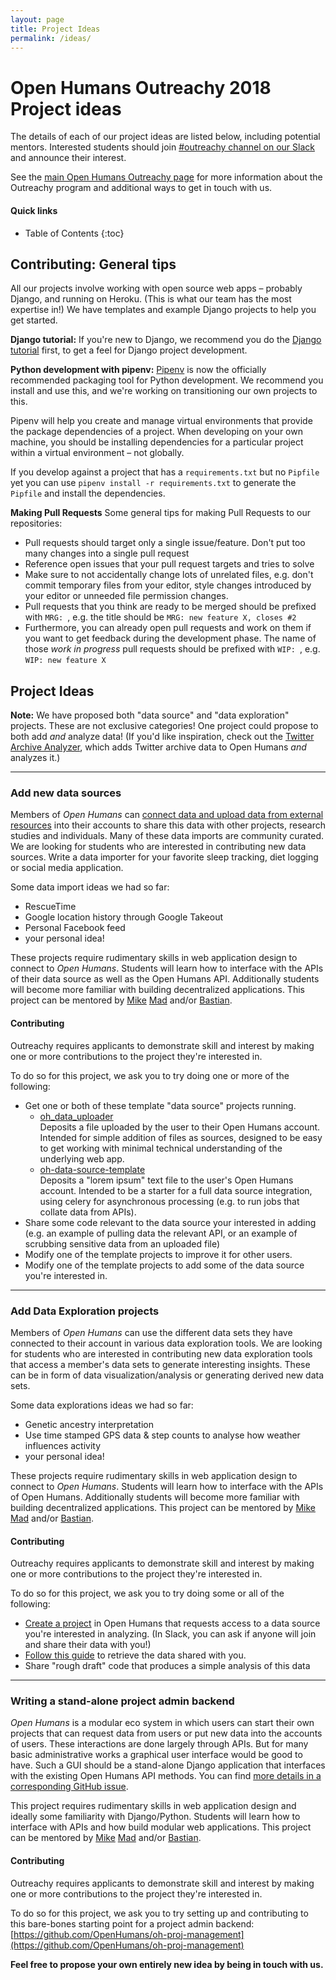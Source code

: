 ```yaml
---
layout: page
title: Project Ideas
permalink: /ideas/
---
```


# Open Humans Outreachy 2018 Project ideas

The details of each of our project ideas are listed below, including potential
mentors. Interested students should join [#outreachy channel on our Slack](http://slackin.openhumans.org) and announce their interest.

See the [main Open Humans Outreachy page](../) for more information about the Outreachy
program and additional ways to get in touch with us.

#### Quick links

* Table of Contents
{:toc}

## Contributing: General tips

All our projects involve working with open source web apps &ndash; probably
Django, and running on Heroku. (This is what our team has the most expertise
in!) We have templates and example Django projects to help you get started.

**Django tutorial:** If you're new to Django, we recommend you do the [Django tutorial](https://docs.djangoproject.com/en/2.0/intro/tutorial01/) first, to
get a feel for Django project development.

**Python development with pipenv:** [Pipenv](http://pipenv.readthedocs.io/en/latest/)
is now the officially recommended packaging tool for Python development. We
recommend you install and use this, and we're working on transitioning our own
projects to this.

Pipenv will help you create and manage virtual environments that provide the
package dependencies of a project. When developing on your own machine, you
should be installing dependencies for a particular project within a virtual
environment – not globally.

If you develop against a project that has a `requirements.txt` but no `Pipfile` yet
you can use `pipenv install -r requirements.txt` to generate the `Pipfile` and install
the dependencies.

**Making Pull Requests**
Some general tips for making Pull Requests to our repositories:
- Pull requests should target only a single issue/feature. Don't put too many changes into a single pull request
- Reference open issues that your pull request targets and tries to solve
- Make sure to not accidentally change lots of unrelated files, e.g. don't commit temporary files from your editor, style changes introduced by your editor or unneeded file permission changes.
- Pull requests that you think are ready to be merged should be prefixed with `MRG: `, e.g. the title should be `MRG: new feature X, closes #2`
- Furthermore, you can already open pull requests and work on them if you want to get feedback during the development phase. The name of those *work in progress* pull requests should be prefixed with `WIP: `, e.g. `WIP: new feature X`

## Project Ideas

**Note:** We have proposed both "data source" and "data exploration" projects. These
are not exclusive categories! One project could propose to both add *and*
analyze data! (If you'd like inspiration, check out the
[Twitter Archive Analyzer](http://www.twarxiv.org), which adds Twitter archive
data to Open Humans *and* analyzes it.)

-----

### Add new data sources
Members of *Open Humans* can [connect data and upload data from external resources](https://www.openhumans.org/add-data/)
into their accounts to share this data with other projects, research studies and individuals. Many of these
data imports are community curated. We are looking for students who are interested in contributing
new data sources. Write a data importer for your favorite sleep tracking, diet logging or
social media application.

Some data import ideas we had so far:
* RescueTime
* Google location history through Google Takeout
* Personal Facebook feed
* your personal idea!

These projects require rudimentary skills in web application design to connect to *Open Humans*.
Students will learn how to interface with the APIs of their data source as well as the Open Humans API. Additionally
students will become more familiar with building decentralized applications. This project can be mentored by [Mike](https://github.com/mcescalante)
[Mad](https://github.com/madprime) and/or [Bastian](https://github.com/gedankenstuecke).

#### Contributing

Outreachy requires applicants to demonstrate skill and interest by making
one or more contributions to the project they're interested in.

To do so for this project, we ask you to try doing one or more of the following:

* Get one or both of these template "data source" projects running.
    * [oh_data_uploader](https://github.com/gedankenstuecke/oh_data_uploader)<br>
    Deposits a file uploaded by the user to their Open Humans account. Intended for simple
    addition of files as sources, designed to be easy to get working with minimal technical understanding of the underlying web app.
    * [oh-data-source-template](https://github.com/OpenHumans/oh-data-source-template)<br>
     Deposits a "lorem ipsum" text file to the user's Open Humans account. Intended to be a starter for a full data source integration, using celery for asynchronous processing
     (e.g. to run jobs that collate data from APIs).
* Share some code relevant to the data source your interested in adding (e.g. an example of pulling data the relevant API, or an example of scrubbing sensitive data from an uploaded file)
* Modify one of the template projects to improve it for other users.
* Modify one of the template projects to add some of the data source you're interested in.

-----

### Add Data Exploration projects
Members of *Open Humans* can use the different data sets they have connected to their account in various
data exploration tools. We are looking for students who are interested in contributing
new data exploration tools that access a member's data sets to generate interesting insights.
These can be in form of data visualization/analysis or generating derived new data sets.

Some data explorations ideas we had so far:
* Genetic ancestry interpretation
* Use time stamped GPS data & step counts to analyse how weather influences activity
* your personal idea!

These projects require rudimentary skills in web application design to connect to *Open Humans*.
Students will learn how to interface with the APIs of Open Humans. Additionally
students will become more familiar with building decentralized applications. This project can be mentored by [Mike](https://github.com/mcescalante)
[Mad](https://github.com/madprime) and/or [Bastian](https://github.com/gedankenstuecke).

#### Contributing

Outreachy requires applicants to demonstrate skill and interest by making
one or more contributions to the project they're interested in.

To do so for this project, we ask you to try doing some or all of the following:

* [Create a project](https://www.openhumans.org/direct-sharing/projects/manage/)
in Open Humans that requests access to a data source you're interested in
analyzing. (In Slack, you can ask if anyone will join and share
their data with you!)
* [Follow this guide](https://github.com/OpenHumans/open-humans/wiki/Downloading-data-shared-with-your-project) to retrieve the data shared with you.
* Share "rough draft" code that produces a simple analysis of this data

-----

### Writing a stand-alone project admin backend
*Open Humans* is a modular eco system in which users can start their own projects
that can request data from users or put new data into the accounts of users.
These interactions are done largely through APIs. But for many basic administrative
works a graphical user interface would be good to have. Such a GUI
should be a stand-alone Django application that interfaces with the existing
Open Humans API methods. You can find
[more details in a corresponding GitHub issue](https://github.com/OpenHumans/open-humans/issues/690).

This project requires rudimentary skills in web application design and ideally some familiarity with Django/Python.
Students will learn how to interface with APIs and how build modular web applications. This project can be mentored by [Mike](https://github.com/mcescalante)
[Mad](https://github.com/madprime) and/or [Bastian](https://github.com/gedankenstuecke).

#### Contributing

Outreachy requires applicants to demonstrate skill and interest by making
one or more contributions to the project they're interested in.

To do so for this project, we ask you to try setting up and contributing to this
bare-bones starting point for a project admin backend: [https://github.com/OpenHumans/oh-proj-management](https://github.com/OpenHumans/oh-proj-management)


**Feel free to propose your own entirely new idea by being in touch with us.**
